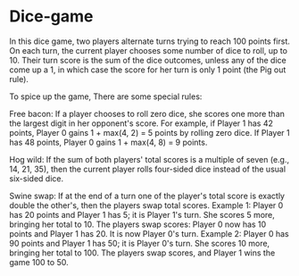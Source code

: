 # Dice-game
In this dice game, two players alternate turns trying to reach 100 points first. On each turn, the current player chooses some number of dice to roll, up to 10. Their turn score is the sum of the dice outcomes, unless any of the dice come up a 1, in which case the score for her turn is only 1 point (the Pig out rule).

To spice up the game, There are some special rules:

Free bacon: If a player chooses to roll zero dice, she scores one more than the largest digit in her opponent's score. For example, if Player 1 has 42 points, Player 0 gains 1 + max(4, 2) = 5 points by rolling zero dice. If Player 1 has 48 points, Player 0 gains 1 + max(4, 8) = 9 points.

Hog wild: If the sum of both players' total scores is a multiple of seven (e.g., 14, 21, 35), then the current player rolls four-sided dice instead of the usual six-sided dice.

Swine swap: If at the end of a turn one of the player's total score is exactly double the other's, then the players swap total scores. Example 1: Player 0 has 20 points and Player 1 has 5; it is Player 1's turn. She scores 5 more, bringing her total to 10. The players swap scores: Player 0 now has 10 points and Player 1 has 20. It is now Player 0's turn. Example 2: Player 0 has 90 points and Player 1 has 50; it is Player 0's turn. She scores 10 more, bringing her total to 100. The players swap scores, and Player 1 wins the game 100 to 50.
